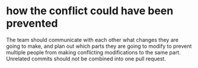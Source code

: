 # how the conflict could have been prevented
The team should communicate with each other what changes they are going to make, and plan out which parts they are going to modify to prevent multiple people from making conflicting modifications to the same part. Unrelated commits should not be combined into one pull request.
